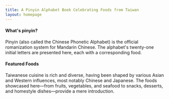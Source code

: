 ```yaml
---
title: A Pinyin Alphabet Book Celebrating Foods from Taiwan
layout: homepage
---
```


#### What's pinyin?

Pinyin (also called the Chinese Phonetic Alphabet) is the official romanization system for Mandarin Chinese. The alphabet's twenty-one initial letters are presented here, each with a corresponding food.

#### Featured Foods

Taiwanese cuisine is rich and diverse, having been shaped by various Asian and Western influences, most notably Chinese and Japanese. The foods showcased here—from fruits, vegetables, and seafood to snacks, desserts, and homestyle dishes—provide a mere introduction.
